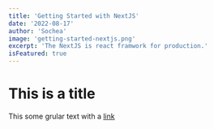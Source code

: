 ```yaml
---
title: 'Getting Started with NextJS'
date: '2022-08-17'
author: 'Sochea'
image: 'getting-started-nextjs.png'
excerpt: 'The NextJS is react framwork for production.'
isFeatured: true
---
```


# This is a title

This some grular text with a [link](https://google.com)